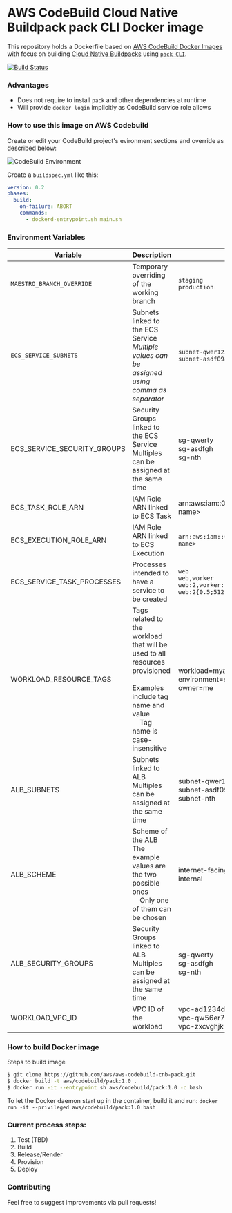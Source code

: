 # AWS CodeBuild Cloud Native Buildpack pack CLI Docker image

This repository holds a Dockerfile based on [AWS CodeBuild Docker Images](https://github.com/aws/aws-codebuild-docker-images) with focus on building [Cloud Native Buildpacks](https://buildpacks.io/) using [`pack CLI`](https://buildpacks.io/docs/tools/pack/#pack-cli).

[![Build Status](https://codebuild.us-east-1.amazonaws.com/badges?uuid=eyJlbmNyeXB0ZWREYXRhIjoiZnk2Z2dqdVIzdXpTVXYyWmJ1VGxDVWtLMGZ0OVMybjJQb1M2dmI4c3F4RkpEcWduZ2hxODVkUzdqTlhoVFJUdkg5aFpqL0k3SnFXSVZ0ajYvS0hYK1lNPSIsIml2UGFyYW1ldGVyU3BlYyI6Im96Mjc3amNmMDJmVWp4S2giLCJtYXRlcmlhbFNldFNlcmlhbCI6MX0%3D&branch=main)](https://us-east-1.codebuild.aws.amazon.com/project/eyJlbmNyeXB0ZWREYXRhIjoiSnh1TjBMZzB1NGRTODZmWVhNcWpCelY3Sk9wcno0SmJsQkE3eWlTMjR1bGV4eUVON2lQT3RBa1VhRFBwOTRvUkd5cU5TWGRrdXlKQ240aFJ4ZXg0a3pUVzhVRDRBa0hqSHlZd2JtYzVPMXR6bUc0R0JqZUhlbzZvQjNhQW9LZllPYWlmIiwiaXZQYXJhbWV0ZXJTcGVjIjoiVTY5NmRZY0ZNandMeC93UyIsIm1hdGVyaWFsU2V0U2VyaWFsIjoxfQ%3D%3D)

### Advantages

- Does not require to install `pack` and other dependencies at runtime
- Will provide `docker login` implicitly as CodeBuild service role allows

### How to use this image on AWS Codebuild

Create or edit your CodeBuild project's evironment sections and override as described below:

![CodeBuild Environment](codebuild-snapshot.png)

Create a `buildspec.yml` like this:

```yaml
version: 0.2
phases:
  build:
    on-failure: ABORT
    commands:
      - dockerd-entrypoint.sh main.sh
```

### **Environment Variables**


Variable | Description | Examples
-------- | -------- | -------- 
`MAESTRO_BRANCH_OVERRIDE` | Temporary overriding of the working branch | `staging` <br> `production`
`ECS_SERVICE_SUBNETS` | Subnets linked to the ECS Service <br> *Multiple values can be assigned using comma as separator* | `subnet-qwer1234567890` <br> `subnet-asdf0987654321,subnet-nth`
ECS_SERVICE_SECURITY_GROUPS | Security Groups linked to the ECS Service <br> Multiples can be assigned at the same time | sg-qwerty <br> sg-asdfgh <br> sg-nth
ECS_TASK_ROLE_ARN | IAM Role ARN linked to ECS Task | arn:aws:iam::0123456789:role/&lt;role-name&gt;
ECS_EXECUTION_ROLE_ARN | IAM Role ARN linked to ECS Execution | `arn:aws:iam::0123456789:role/<role-name>`
ECS_SERVICE_TASK_PROCESSES | Processes intended to have a service to be created | `web` <br> `web,worker` <br> `web:2,worker:1` <br> `web:2{0.5;512},worker:1{1,2048}`
WORKLOAD_RESOURCE_TAGS | Tags related to the workload that will be used to all resources provisioned <br><br> Examples include tag name and value <br> &nbsp; &nbsp; Tag name is case-insensitive  | workload=myapp <br> environment=staging <br> owner=me
ALB_SUBNETS | Subnets linked to ALB <br> Multiples can be assigned at the same time | subnet-qwer1234567890 <br> subnet-asdf0987654321 <br> subnet-nth
ALB_SCHEME | Scheme of the ALB <br> The example values are the two possible ones <br> &nbsp; &nbsp; Only one of them can be chosen | internet-facing <br> internal
ALB_SECURITY_GROUPS | Security Groups linked to ALB <br> Multiples can be assigned at the same time | sg-qwerty <br> sg-asdfgh <br> sg-nth
WORKLOAD_VPC_ID | VPC ID of the workload | vpc-ad1234df <br> vpc-qw56er78 <br> vpc-zxcvghjk

### How to build Docker image

Steps to build image

```bash
$ git clone https://github.com/aws/aws-codebuild-cnb-pack.git
$ docker build -t aws/codebuild/pack:1.0 .
$ docker run -it --entrypoint sh aws/codebuild/pack:1.0 -c bash
```

To let the Docker daemon start up in the container, build it and run:
`docker run -it --privileged aws/codebuild/pack:1.0 bash`

### Current process steps:

1. Test (TBD)
2. Build
3. Release/Render
4. Provision
5. Deploy

### Contributing

Feel free to suggest improvements via pull requests!
